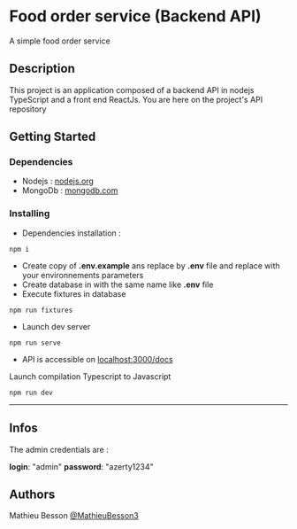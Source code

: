 # Food order service (Backend API)

A simple food order service

## Description

This project is an application composed of a backend API in nodejs TypeScript and a front end ReactJs.
You are here on the project's API repository

## Getting Started

### Dependencies

-   Nodejs : [nodejs.org](https://nodejs.org/en/download/)
-   MongoDb : [mongodb.com](https://www.mongodb.com/docs/manual/installation/)

### Installing

-   Dependencies installation :

```shell
npm i
```

-   Create copy of **.env.example** ans replace by **.env** file and replace with your environnements parameters
-   Create database in with the same name like **.env** file
-   Execute fixtures in database

```shell
npm run fixtures
```

-   Launch dev server

```shell
npm run serve
```

-   API is accessible on [localhost:3000/docs](http://localhost:3000/docs)

Launch compilation Typescript to Javascript

```shell
npm run dev
```

---

## Infos

The admin credentials are :

**login**: "admin"
**password**: "azerty1234"

## Authors

Mathieu Besson [@MathieuBesson3](https://twitter.com/BessonMathieu3)
